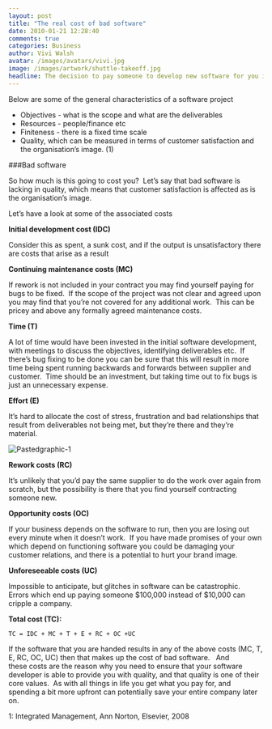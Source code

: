 ```yaml
---
layout: post
title: "The real cost of bad software"
date: 2010-01-21 12:28:40
comments: true
categories: Business
author: Vivi Walsh
avatar: /images/avatars/vivi.jpg
image: /images/artwork/shuttle-takeoff.jpg
headline: The decision to pay someone to develop new software for you is almost always a big one, and jumping into bed with the wrong software developer can be an expensive mistake. All projects have an element of uncertainty, but software related projects can be especially hard to predict, and the end result can leave the customer with considerably less in the bank.
---
```

Below are some of the general characteristics of a software project

- Objectives - what is the scope and what are the deliverables
- Resources - people/finance etc
- Finiteness - there is a fixed time scale
- Quality, which can be measured in terms of customer satisfaction and the organisation’s image. (1)

###Bad software

So how much is this going to cost you?  Let’s say that bad software is lacking in quality, which means that customer satisfaction is affected as is the organisation’s image.  

Let’s have a look at some of the associated costs 

**Initial development cost (IDC)**

Consider this as spent, a sunk cost, and if the output is unsatisfactory there are costs that arise as a result  

**Continuing maintenance costs (MC)**

If rework is not included in your contract you may find yourself paying for bugs to be fixed.  If the scope of the project was not clear and agreed upon you may find that you’re not covered for any additional work.  This can be pricey and above any formally agreed maintenance costs.

**Time (T)**

A lot of time would have been invested in the initial software development, with meetings to discuss the objectives, identifying deliverables etc.  If there’s bug fixing to be done you can be sure that this will result in more time being spent running backwards and forwards between supplier and customer.  Time should be an investment, but taking time out to fix bugs is just an unnecessary expense.

**Effort (E)**

It’s hard to allocate the cost of stress, frustration and bad relationships that result from deliverables not being met, but they’re there and they’re material. 

![Pastedgraphic-1](/images/old/2010/01/pastedgraphic-1.png)

**Rework costs (RC)**

It’s unlikely that you’d pay the same supplier to do the work over again from scratch, but the possibility is there that you find yourself contracting someone new.  

**Opportunity costs (OC)**

If your business depends on the software to run, then you are losing out every minute when it doesn’t work.  If you have made promises of your own which depend on functioning software you could be damaging your customer relations, and there is a potential to hurt your brand image.

**Unforeseeable costs (UC)**

Impossible to anticipate, but glitches in software can be catastrophic.  Errors which end up paying someone $100,000 instead of $10,000 can cripple a company.   

**Total cost (TC):**

`TC = IDC + MC + T + E + RC + OC +UC`

If the software that you are handed results in any of the above costs (MC, T, E, RC, OC, UC) then that makes up the cost of bad software.   And these costs are the reason why you need to ensure that your software developer is able to provide you with quality, and that quality is one of their core values.  As with all things in life you get what you pay for, and spending a bit more upfront can potentially save your entire company later on.

1: Integrated Management, Ann Norton, Elsevier, 2008
